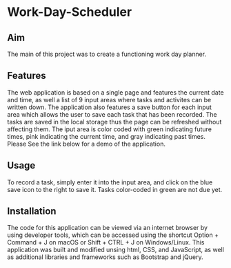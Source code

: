 # Work-Day-Scheduler

## Aim
The main of this project was to create a functioning work day planner. 

## Features
The web application is based on a single page and features the current date and time, as well a list of 9 input 
areas where tasks and activites can be written down. The application also features a save button for each input 
area which allows the user to save each task that has been recorded. The tasks are saved in the local storage thus the page can be refreshed without affecting them. The iput area is color coded with green indicating future
times, pink indicating the current time, and gray indicating past times. Please See the link below for a demo of the application. 
<link rel="Work Day Scheduler" href="">

## Usage  
To record a task, simply enter it into the input area, and click on the blue save icon to the right to save it. Tasks color-coded in green are not due yet. 

## Installation
The code for this application can be viewed via an internet browser by using developer tools, which can be accessed using the shortcut  Option + Command + J on  macOS or Shift + CTRL + J on Windows/Linux. This application was built and modified unsing html, CSS, and JavaScript, as well as additional libraries and frameworks such as Bootstrap and jQuery. 
